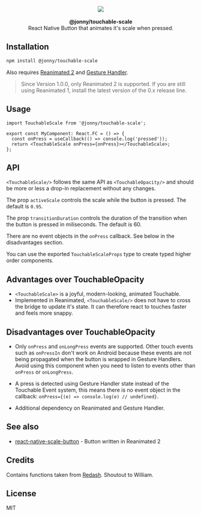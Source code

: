 <p align="center">
  <img src="https://user-images.githubusercontent.com/1629785/91853017-e2d7d580-ec61-11ea-8f17-e1b709b25bf2.gif"><br/> <br>
  <strong>@jonny/touchable-scale</strong>
  <br>
React Native Button that animates it's scale when pressed.
  <br>
</p>

## Installation

```sh
npm install @jonny/touchable-scale
```

Also requires [Reanimated 2](https://github.com/software-mansion/react-native-reanimated) and [Gesture Handler](https://github.com/software-mansion/react-native-gesture-handler).

> Since Version 1.0.0, only Reanimated 2 is supported. If you are still using Reanimated 1, install the latest version of the 0.x release line.

## Usage

```tsx
import TouchableScale from '@jonny/touchable-scale';

export const MyComponent: React.FC = () => {
  const onPress = useCallback(() => console.log('pressed'));
  return <TouchableScale onPress={onPress}></TouchableScale>;
};
```

## API

`<TouchableScale/>` follows the same API as `<TouchableOpacity/>` and should be more or less a drop-in replacement without any changes.

The prop `activeScale` controls the scale while the button is pressed. The default is `0.95`.

The prop `transitionDuration` controls the duration of the transition when the button is pressed in miliseconds. The default is 60.

There are no event objects in the `onPress` callback. See below in the disadvantages section.

You can use the exported `TouchableScaleProps` type to create typed higher order components.

## Advantages over TouchableOpacity

- `<TouchableScale>` is a joyful, modern-looking, animated Touchable.
- Implemented in Reanimated, `<TouchableScale/>` does not have to cross the bridge to update it's state. It can therefore react to touches faster and feels more snappy.

## Disadvantages over TouchableOpacity

- Only `onPress` and `onLongPress` events are supported. Other touch events such as `onPressIn` don't work on Android because these events are not being propagated when the button is wrapped in Gesture Handlers. Avoid using this component when you need to listen to events other than `onPress` or `onLongPress`.

- A press is detected using Gesture Handler state instead of the Touchable Event system, this means there is no event object in the callback: `onPress={(e) => console.log(e) // undefined}`.

- Additional dependency on Reanimated and Gesture Handler.

## See also

- [react-native-scale-button](https://github.com/sa8ab/react-native-scale-button) - Button written in Reanimated 2

## Credits

Contains functions taken from [Redash](https://github.com/wcandillon/react-native-redash). Shoutout to William.

## License

MIT
